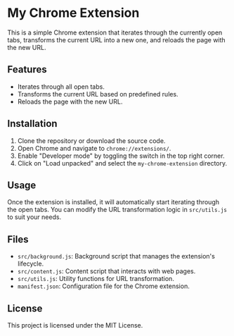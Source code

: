 # My Chrome Extension

This is a simple Chrome extension that iterates through the currently open tabs, transforms the current URL into a new one, and reloads the page with the new URL.

## Features

- Iterates through all open tabs.
- Transforms the current URL based on predefined rules.
- Reloads the page with the new URL.

## Installation

1. Clone the repository or download the source code.
2. Open Chrome and navigate to `chrome://extensions/`.
3. Enable "Developer mode" by toggling the switch in the top right corner.
4. Click on "Load unpacked" and select the `my-chrome-extension` directory.

## Usage

Once the extension is installed, it will automatically start iterating through the open tabs. You can modify the URL transformation logic in `src/utils.js` to suit your needs.

## Files

- `src/background.js`: Background script that manages the extension's lifecycle.
- `src/content.js`: Content script that interacts with web pages.
- `src/utils.js`: Utility functions for URL transformation.
- `manifest.json`: Configuration file for the Chrome extension.

## License

This project is licensed under the MIT License.